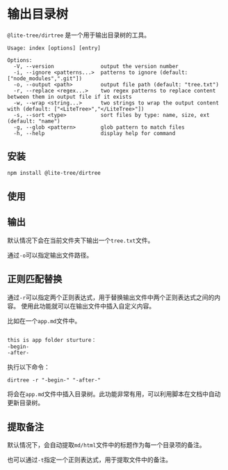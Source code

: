 # 输出目录树

`@lite-tree/dirtree` 是一个用于输出目录树的工具。


```shell
Usage: index [options] [entry]

Options:
  -V, --version               output the version number
  -i, --ignore <patterns...>  patterns to ignore (default: ["node_modules",".git"])
  -o, --output <path>         output file path (default: "tree.txt")
  -r, --replace <regex...>    two regex patterns to replace content between them in output file if it exists
  -w, --wrap <string...>      two strings to wrap the output content with (default: ["<LiteTree>","</LiteTree>"])
  -s, --sort <type>           sort files by type: name, size, ext (default: "name")
  -g, --glob <pattern>        glob pattern to match files
  -h, --help                  display help for command
```
 

## 安装

```bash
npm install @lite-tree/dirtree
```

## 使用

## 输出

默认情况下会在当前文件夹下输出一个`tree.txt`文件。

通过`-o`可以指定输出文件路径。

## 正则匹配替换

通过`-r`可以指定两个正则表达式，用于替换输出文件中两个正则表达式之间的内容。
使用此功能就可以在输出文件中插入自定义内容。

比如在一个`app.md`文件中。

```md

this is app folder sturture：
-begin-
-after-
```
执行以下命令：

```shell
dirtree -r "-begin-" "-after-"
```

将会在`app.md`文件中插入目录树。此功能非常有用，可以利用脚本在文档中自动更新目录树。

## 提取备注

默认情况下，会自动提取`md/html`文件中的标题作为每一个目录项的备注。

也可以通过`-t`指定一个正则表达式，用于提取文件中的备注。